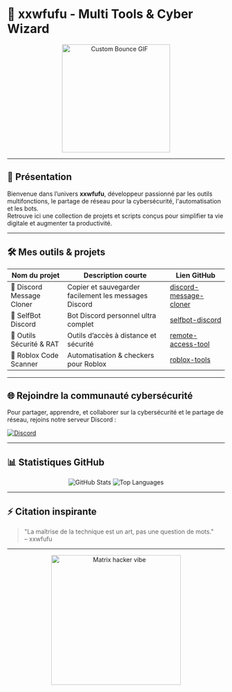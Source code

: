 # 👾 xxwfufu - Multi Tools & Cyber Wizard

<p align="center">
  <img src="[https://cdn.discordapp.com/attachments/1225953493769126019/1293010003745312768/bounce.gif?ex=688a12a7&is=6888c127&hm=a171c3aa319969fbd12ffacf853c54cdbeb2a4d120227886a2379c6143a257b0&](https://tenor.com/view/cat-chat-cat-fall-hello-chat-cat-gif-24961178)" alt="Custom Bounce GIF" width="250" />
</p>

---

## 🚀 Présentation

Bienvenue dans l’univers **xxwfufu**, développeur passionné par les outils multifonctions, le partage de réseau pour la cybersécurité, l'automatisation et les bots.  
Retrouve ici une collection de projets et scripts conçus pour simplifier ta vie digitale et augmenter ta productivité.

---

## 🛠️ Mes outils & projets

| Nom du projet            | Description courte                                    | Lien GitHub                                      |
|-------------------------|------------------------------------------------------|-------------------------------------------------|
| 🔹 Discord Message Cloner | Copier et sauvegarder facilement les messages Discord | [discord-message-cloner](https://github.com/xxwfufu/discord-message-cloner) |
| 🔹 SelfBot Discord       | Bot Discord personnel ultra complet                   | [selfbot-discord](https://github.com/xxwfufu/selfbot-discord)               |
| 🔹 Outils Sécurité & RAT | Outils d’accès à distance et sécurité                  | [remote-access-tool](https://github.com/xxwfufu/remote-access-tool)         |
| 🔹 Roblox Code Scanner   | Automatisation & checkers pour Roblox                  | [roblox-tools](https://github.com/xxwfufu/roblox-tools)                     |

---

## 🌐 Rejoindre la communauté cybersécurité

Pour partager, apprendre, et collaborer sur la cybersécurité et le partage de réseau, rejoins notre serveur Discord :

[![Discord](https://img.shields.io/badge/Discord-7289DA?style=for-the-badge&logo=discord&logoColor=white)](https://discord.gg/Ka3rCUAETk)

---

## 📊 Statistiques GitHub

<p align="center">
  <img src="https://github-readme-stats.vercel.app/api?username=xxwfufu&show_icons=true&theme=dark&hide_title=true" alt="GitHub Stats" />
  <img src="https://github-readme-stats.vercel.app/api/top-langs/?username=xxwfufu&layout=compact&theme=dark" alt="Top Languages" />
</p>

---

## ⚡ Citation inspirante

> "La maîtrise de la technique est un art, pas une question de mots."  
> – xxwfufu

---

<p align="center">
  <img src="https://tenor.com/view/honest-gif-27574448" alt="Matrix hacker vibe" width="300" />
</p>
